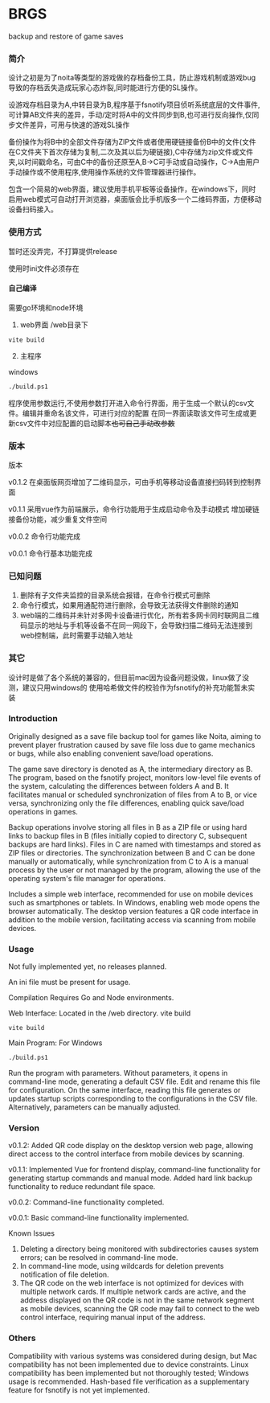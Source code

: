 # BRGS

backup and restore of game saves

### 简介

设计之初是为了noita等类型的游戏做的存档备份工具，防止游戏机制或游戏bug导致的存档丢失造成玩家心态炸裂,同时能进行方便的SL操作。

设游戏存档目录为A,中转目录为B,程序基于fsnotify项目侦听系统底层的文件事件,可计算AB文件夹的差异，手动/定时将A中的文件同步到B,也可进行反向操作,仅同步文件差异，可用与快速的游戏SL操作

备份操作为将B中的全部文件存储为ZIP文件或者使用硬链接备份B中的文件(文件在C文件夹下首次存储为复制,二次及其以后为硬链接),C中存储为zip文件或文件夹,以时间戳命名，可由C中的备份还原至A,B->C可手动或自动操作，C->A由用户手动操作或不使用程序,使用操作系统的文件管理器进行操作。

包含一个简易的web界面，建议使用手机平板等设备操作，在windows下，同时启用web模式可自动打开浏览器，桌面版会比手机版多一个二维码界面，方便移动设备扫码接入。

### 使用方式

暂时还没弄完，不打算提供release

使用时ini文件必须存在

#### 自己编译

需要go环境和node环境

1. web界面
/web目录下

```shell
vite build
```

2. 主程序
   
windows

```cmd
./build.ps1
```
   
   

程序使用参数运行,不使用参数打开进入命令行界面，用于生成一个默认的csv文件。编辑并重命名该文件，可进行对应的配置
在同一界面读取该文件可生成或更新csv文件中对应配置的启动脚本~~也可自己手动改参数~~


### 版本

版本

v0.1.2 在桌面版网页增加了二维码显示，可由手机等移动设备直接扫码转到控制界面

v0.1.1 采用vue作为前端展示，命令行功能用于生成启动命令及手动模式
增加硬链接备份功能，减少重复文件空间

v0.0.2 命令行功能完成

v0.0.1 命令行基本功能完成



### 已知问题

1. 删除有子文件夹监控的目录系统会报错，在命令行模式可删除
2. 命令行模式，如果用通配符进行删除，会导致无法获得文件删除的通知
3. web端的二维码并未针对多网卡设备进行优化，所有若多网卡同时联网且二维码显示的地址与手机等设备不在同一网段下，会导致扫描二维码无法连接到web控制端，此时需要手动输入地址

### 其它

设计时是做了各个系统的兼容的，但目前mac因为设备问题没做，linux做了没测，建议只用windows的
使用哈希做文件的校验作为fsnotify的补充功能暂未实装


### Introduction

Originally designed as a save file backup tool for games like Noita, aiming to prevent player frustration caused by save file loss due to game mechanics or bugs, while also enabling convenient save/load operations.

The game save directory is denoted as A, the intermediary directory as B. The program, based on the fsnotify project, monitors low-level file events of the system, calculating the differences between folders A and B. It facilitates manual or scheduled synchronization of files from A to B, or vice versa, synchronizing only the file differences, enabling quick save/load operations in games.

Backup operations involve storing all files in B as a ZIP file or using hard links to backup files in B (files initially copied to directory C, subsequent backups are hard links). Files in C are named with timestamps and stored as ZIP files or directories. The synchronization between B and C can be done manually or automatically, while synchronization from C to A is a manual process by the user or not managed by the program, allowing the use of the operating system's file manager for operations.

Includes a simple web interface, recommended for use on mobile devices such as smartphones or tablets. In Windows, enabling web mode opens the browser automatically. The desktop version features a QR code interface in addition to the mobile version, facilitating access via scanning from mobile devices.

### Usage

Not fully implemented yet, no releases planned.

An ini file must be present for usage.

Compilation
Requires Go and Node environments.

Web Interface:
Located in the /web directory.
vite build

```shell
vite build
```

Main Program:
For Windows

```cmd
./build.ps1
```

Run the program with parameters. Without parameters, it opens in command-line mode, generating a default CSV file. Edit and rename this file for configuration. On the same interface, reading this file generates or updates startup scripts corresponding to the configurations in the CSV file. Alternatively, parameters can be manually adjusted.

### Version

v0.1.2: Added QR code display on the desktop version web page, allowing direct access to the control interface from mobile devices by scanning.

v0.1.1: Implemented Vue for frontend display, command-line functionality for generating startup commands and manual mode. Added hard link backup functionality to reduce redundant file space.

v0.0.2: Command-line functionality completed.

v0.0.1: Basic command-line functionality implemented.

Known Issues
1. Deleting a directory being monitored with subdirectories causes system errors; can be resolved in command-line mode.
2. In command-line mode, using wildcards for deletion prevents notification of file deletion. 
3. The QR code on the web interface is not optimized for devices with multiple network cards. If multiple network cards are active, and the address displayed on the QR code is not in the same network segment as mobile devices, scanning the QR code may fail to connect to the web control interface, requiring manual input of the address.

### Others

Compatibility with various systems was considered during design, but Mac compatibility has not been implemented due to device constraints. Linux compatibility has been implemented but not thoroughly tested; Windows usage is recommended. 
Hash-based file verification as a supplementary feature for fsnotify is not yet implemented.